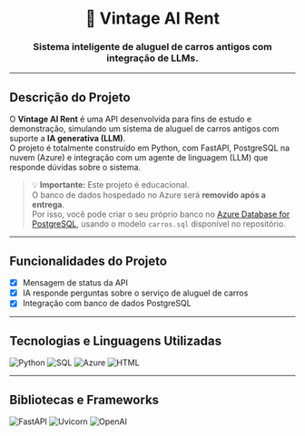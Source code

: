 <h1 align="center">🚗 Vintage AI Rent</h1>

<h3 align="center">Sistema inteligente de aluguel de carros antigos com integração de LLMs.</h3>

---

## Descrição do Projeto

O **Vintage AI Rent** é uma API desenvolvida para fins de estudo e demonstração, simulando um sistema de aluguel de carros antigos com suporte a **IA generativa (LLM)**.  
O projeto é totalmente construído em Python, com FastAPI, PostgreSQL na nuvem (Azure) e integração com um agente de linguagem (LLM) que responde dúvidas sobre o sistema.

> 💡 **Importante:** Este projeto é educacional.  
O banco de dados hospedado no Azure será **removido após a entrega**.  
Por isso, você pode criar o seu próprio banco no [Azure Database for PostgreSQL](https://portal.azure.com), usando o modelo `carros.sql` disponível no repositório.

---

## Funcionalidades do Projeto

- [x] Mensagem de status da API  
- [x] IA responde perguntas sobre o serviço de aluguel de carros  
- [x] Integração com banco de dados PostgreSQL 

---

## Tecnologias e Linguagens Utilizadas

![Python](https://img.shields.io/badge/Python-3.11-blue?logo=python&logoColor=white)
![SQL](https://img.shields.io/badge/SQL-PostgreSQL-336791?logo=postgresql&logoColor=white)
![Azure](https://img.shields.io/badge/Azure-Cloud-0078D4?logo=microsoftazure&logoColor=white)
![HTML](https://img.shields.io/badge/HTML-5-blue?logo=html5&logoColor=white)

---

## Bibliotecas e Frameworks

![FastAPI](https://img.shields.io/badge/FastAPI-API-blue?logo=fastapi&logoColor=white)
![Uvicorn](https://img.shields.io/badge/Uvicorn-ASGI-blue?logo=uvicorn)
![OpenAI](https://img.shields.io/badge/OpenAI-LLM-blue?logo=openai)

